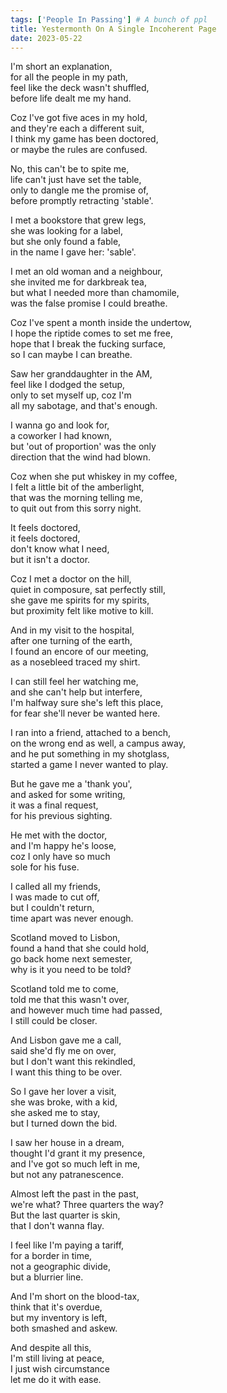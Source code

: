 ```yaml
---
tags: ['People In Passing'] # A bunch of ppl
title: Yestermonth On A Single Incoherent Page
date: 2023-05-22
---
```


I'm short an explanation,  
for all the people in my path,  
feel like the deck wasn't shuffled,  
before life dealt me my hand.

Coz I've got five aces in my hold,  
and they're each a different suit,  
I think my game has been doctored,  
or maybe the rules are confused.

No, this can't be to spite me,  
life can't just have set the table,  
only to dangle me the promise of,  
before promptly retracting 'stable'.

I met a bookstore that grew legs,  
she was looking for a label,  
but she only found a fable,  
in the name I gave her: 'sable'.

I met an old woman and a neighbour,  
she invited me for darkbreak tea,  
but what I needed more than chamomile,  
was the false promise I could breathe.

Coz I've spent a month inside the undertow,  
I hope the riptide comes to set me free,  
hope that I break the fucking surface,  
so I can maybe I can breathe.

Saw her granddaughter in the AM,  
feel like I dodged the setup,  
only to set myself up, coz I'm  
all my sabotage, and that's enough.

I wanna go and look for,  
a coworker I had known,  
but 'out of proportion' was the only  
direction that the wind had blown.

Coz when she put whiskey in my coffee,  
I felt a little bit of the amberlight,  
that was the morning telling me,  
to quit out from this sorry night.

It feels doctored,  
it feels doctored,  
don't know what I need,  
but it isn't a doctor.

Coz I met a doctor on the hill,  
quiet in composure, sat perfectly still,  
she gave me spirits for my spirits,  
but proximity felt like motive to kill.

And in my visit to the hospital,  
after one turning of the earth,  
I found an encore of our meeting,  
as a nosebleed traced my shirt.

I can still feel her watching me,  
and she can't help but interfere,  
I'm halfway sure she's left this place,  
for fear she'll never be wanted here.

I ran into a friend, attached to a bench,  
on the wrong end as well, a campus away,  
and he put something in my shotglass,  
started a game I never wanted to play.

But he gave me a 'thank you',  
and asked for some writing,  
it was a final request,  
for his previous sighting.

He met with the doctor,  
and I'm happy he's loose,  
coz I only have so much  
sole for his fuse.

I called all my friends,  
I was made to cut off,  
but I couldn't return,  
time apart was never enough.

Scotland moved to Lisbon,  
found a hand that she could hold,  
go back home next semester,  
why is it you need to be told‽

Scotland told me to come,  
told me that this wasn't over,  
and however much time had passed,  
I still could be closer.

And Lisbon gave me a call,  
said she'd fly me on over,  
but I don't want this rekindled,  
I want this thing to be over.

So I gave her lover a visit,  
she was broke, with a kid,  
she asked me to stay,  
but I turned down the bid.

I saw her house in a dream,  
thought I'd grant it my presence,  
and I've got so much left in me,  
but not any patranescence.

Almost left the past in the past,  
we're what? Three quarters the way?  
But the last quarter is skin,  
that I don't wanna flay.

I feel like I'm paying a tariff,  
for a border in time,  
not a geographic divide,  
but a blurrier line.

And I'm short on the blood-tax,  
think that it's overdue,  
but my inventory is left,  
both smashed and askew.

And despite all this,  
I'm still living at peace,  
I just wish circumstance  
let me do it with ease.
